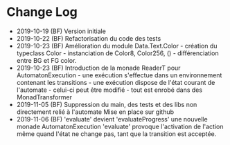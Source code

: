# Change Log

- 2019-10-19 (BF) Version initiale
- 2019-10-22 (BF) Refactorisation du code des tests
- 2019-10-23 (BF) Amélioration du module Data.Text.Color 
                  - création du typeclass Color
                  - instanciation de Color8, Color256, () 
                  - différenciation entre BG et FG color. 
- 2019-10-23 (BF) Introduction de la monade ReaderT pour AutomatonExecution
                  - une exécution s'effectue dans un environnement contenant les transitions
                  - une exécution dispose de l'état courant de l'automate 
                  - celui-ci peut être modifié
                  - tout est enrobé dans des MonadTransformer
- 2019-11-05 (BF) Suppression du main, des tests et des libs non directement relié à l'automate
                  Mise en place sur github
- 2019-11-06 (BF) 'evaluate' devient 'evaluateProgress'
                  une nouvelle monade AutomatonExecution 'evaluate' provoque l'activation de
                  l'action même quand l'état ne change pas, tant que la transition est
                  acceptée. 
